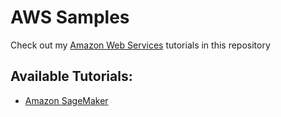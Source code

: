 # AWS Samples

Check out my [Amazon Web Services](https://aws.amazon.com) tutorials in this repository

## Available Tutorials:
- [Amazon SageMaker](./sagemaker)